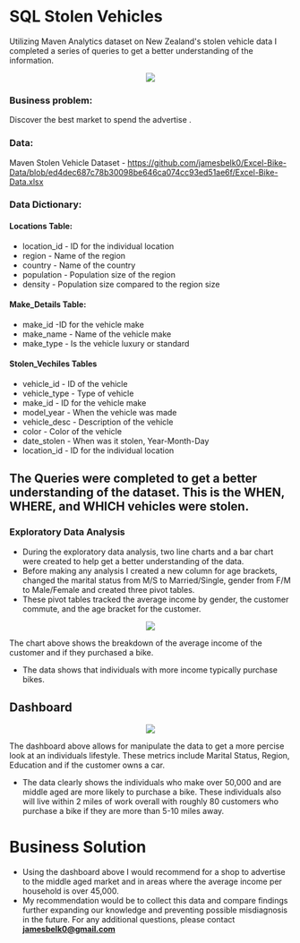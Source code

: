 # SQL Stolen Vehicles
Utilizing Maven Analytics dataset on New Zealand's stolen vehicle data I completed a series of queries to get a better understanding of the information. 

<p align = "center"> 
  <img src = "(https://github.com/jamesbelk0/SQL_Stolen_Vehicles/blob/97ca2fbc3e1208150aeb448a752bdebbe074679b/stolen_vehicles_db.sql)">
</p>

### Business problem:

Discover the best market to spend the advertise . 

### Data:
Maven Stolen Vehicle Dataset - https://github.com/jamesbelk0/Excel-Bike-Data/blob/ed4dec687c78b30098be646ca074cc93ed51ae6f/Excel-Bike-Data.xlsx

### Data Dictionary:

#### Locations Table:
  * location_id - ID for the individual location
  * region - Name of the region
  * country - Name of the country
  * population - Population size of the region
  * density - Population size compared to the region size
    
#### Make_Details Table:
  * make_id  -ID for the vehicle make
  * make_name - Name of the vehicle make
  * make_type - Is the vehicle luxury or standard

#### Stolen_Vechiles Tables
  * vehicle_id - ID of the vehicle
  * vehicle_type - Type of vehicle
  * make_id - ID for the vehicle make
  * model_year - When the vehicle was made
  * vehicle_desc - Description of the vehicle
  * color - Color of the vehicle
  * date_stolen - When was it stolen, Year-Month-Day
  * location_id - ID for the individual location 

## The Queries were completed to get a better understanding of the dataset. This is the WHEN, WHERE, and WHICH vehicles were stolen.

### Exploratory Data Analysis
    
 - During the exploratory data analysis, two line charts and a bar chart were created to help get a better understanding of the data.
 - Before making any analysis I created a new column for age brackets, changed the marital status from M/S to Married/Single, gender from F/M to Male/Female and created three pivot tables. 
 - These pivot tables tracked the average income by gender, the customer commute, and the age bracket for the customer.
 
 <p align = "center"> 
  <img src = "https://github.com/jamesbelk0/Excel-Bike-Data/blob/8d1ea7f3b0702f0656db835f5e40e6300e1f79a7/average_income.PNG">
</p>

The chart above shows the breakdown of the average income of the customer and if they purchased a bike. 

- The data shows that individuals with more income typically purchase bikes.
## Dashboard

<p align = "center"> 
  <img src = "https://github.com/jamesbelk0/Excel-Bike-Data/blob/6bf0f3a385b34fc0bb507af59e94c200835e594f/dashboard.PNG">
</p>

The dashboard above allows for manipulate the data to get a more percise look at an individuals lifestyle. These metrics include Marital Status, Region, Education and if the customer owns a car. 

- The data clearly shows the individuals who make over 50,000 and are middle aged are more likely to purchase a bike. These individuals also will live within 2 miles of work overall with roughly 80 customers who purchase a bike if they are more than 5-10 miles away. 

# Business Solution
 - Using the dashboard above I would recommend for a shop to advertise to the middle aged market and in areas where the average income per household is over 45,000.  
 - My recommendation would be to collect this data and compare findings further expanding our knowledge and preventing possible misdiagnosis in the future. 
For any additional questions, please contact **jamesbelk0@gmail.com**
